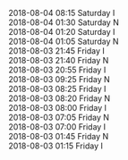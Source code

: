 2018-08-04 08:15 Saturday  I  
2018-08-04 01:30 Saturday  N  
2018-08-04 01:20 Saturday  I  
2018-08-04 01:05 Saturday  N  
2018-08-03 21:45 Friday  I  
2018-08-03 21:40 Friday  N  
2018-08-03 20:55 Friday  I  
2018-08-03 09:25 Friday  N  
2018-08-03 08:25 Friday  I  
2018-08-03 08:20 Friday  N  
2018-08-03 08:00 Friday  I  
2018-08-03 07:05 Friday  N  
2018-08-03 07:00 Friday  I  
2018-08-03 01:45 Friday  N  
2018-08-03 01:15 Friday  I  

